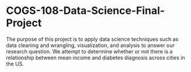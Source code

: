 # COGS-108-Data-Science-Final-Project
The purpose of this project is to apply data science techniques such as data cleaning and wrangling, visualization, and analysis to answer our research question. We attempt to determine whether or not there is a relationship between mean income and diabetes diagnosis across cities in the US.
